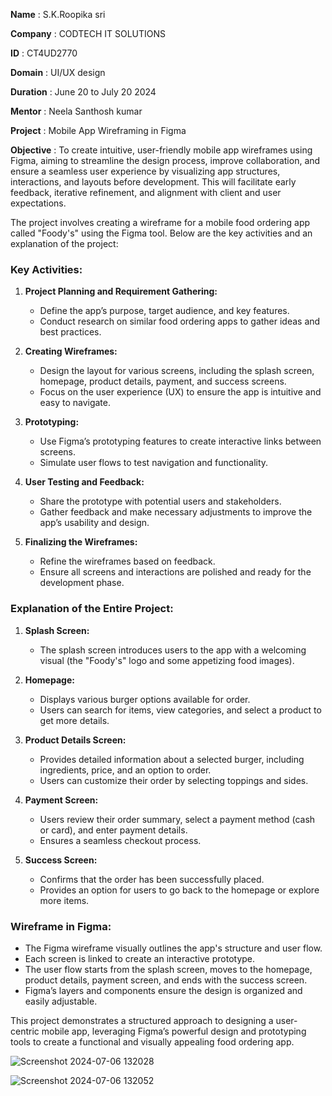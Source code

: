 **Name** : S.K.Roopika sri

**Company** : CODTECH IT SOLUTIONS

**ID** : CT4UD2770

**Domain** : UI/UX design

**Duration** : June 20 to July 20 2024

**Mentor** : Neela Santhosh kumar

**Project** : Mobile App Wireframing in Figma

**Objective** : 
      To create intuitive, user-friendly mobile app wireframes using Figma, aiming to streamline the design process, improve collaboration, and ensure a seamless user experience by visualizing app structures, interactions, and layouts before development. This will facilitate early feedback, iterative refinement, and alignment with client and user expectations.

The project involves creating a wireframe for a mobile food ordering app called "Foody's" using the Figma tool. Below are the key activities and an explanation of the project:

### Key Activities:

1. **Project Planning and Requirement Gathering:**
   - Define the app’s purpose, target audience, and key features.
   - Conduct research on similar food ordering apps to gather ideas and best practices.

2. **Creating Wireframes:**
   - Design the layout for various screens, including the splash screen, homepage, product details, payment, and success screens.
   - Focus on the user experience (UX) to ensure the app is intuitive and easy to navigate.

3. **Prototyping:**
   - Use Figma’s prototyping features to create interactive links between screens.
   - Simulate user flows to test navigation and functionality.

4. **User Testing and Feedback:**
   - Share the prototype with potential users and stakeholders.
   - Gather feedback and make necessary adjustments to improve the app’s usability and design.

5. **Finalizing the Wireframes:**
   - Refine the wireframes based on feedback.
   - Ensure all screens and interactions are polished and ready for the development phase.

### Explanation of the Entire Project:

1. **Splash Screen:**
   - The splash screen introduces users to the app with a welcoming visual (the "Foody's" logo and some appetizing food images).

2. **Homepage:**
   - Displays various burger options available for order.
   - Users can search for items, view categories, and select a product to get more details.

3. **Product Details Screen:**
   - Provides detailed information about a selected burger, including ingredients, price, and an option to order.
   - Users can customize their order by selecting toppings and sides.

4. **Payment Screen:**
   - Users review their order summary, select a payment method (cash or card), and enter payment details.
   - Ensures a seamless checkout process.

5. **Success Screen:**
   - Confirms that the order has been successfully placed.
   - Provides an option for users to go back to the homepage or explore more items.

### Wireframe in Figma:

- The Figma wireframe visually outlines the app's structure and user flow.
- Each screen is linked to create an interactive prototype.
- The user flow starts from the splash screen, moves to the homepage, product details, payment screen, and ends with the success screen.
- Figma’s layers and components ensure the design is organized and easily adjustable.

This project demonstrates a structured approach to designing a user-centric mobile app, leveraging Figma’s powerful design and prototyping tools to create a functional and visually appealing food ordering app.

![Screenshot 2024-07-06 132028](https://github.com/Roopikasri/CODTECH-Tasks/assets/132434603/e7464f36-782e-4f95-bfdf-4433415ffedf)

![Screenshot 2024-07-06 132052](https://github.com/Roopikasri/CODTECH-Tasks/assets/132434603/94d91784-2a36-481f-99bf-0aca074e97e5)

